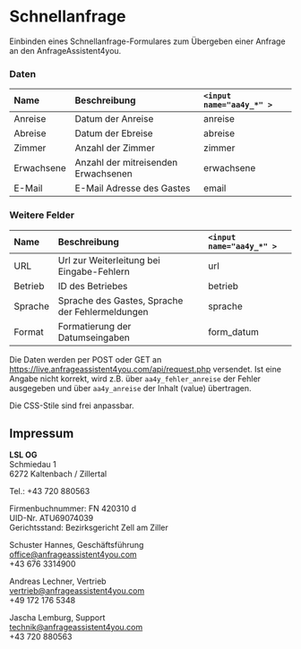# Schnellanfrage
Einbinden eines Schnellanfrage-Formulares zum Übergeben einer Anfrage an den AnfrageAssistent4you.

### Daten

| Name | Beschreibung | `<input name="aa4y_*" >` |
|:-----|:-------------|:--------|
|Anreise| Datum der Anreise | anreise |
|Abreise| Datum der Ebreise |  abreise |
|Zimmer| Anzahl der Zimmer |  zimmer |
|Erwachsene| Anzahl der mitreisenden Erwachsenen |  erwachsene |
|E-Mail| E-Mail Adresse des Gastes | email|

### Weitere Felder

| Name | Beschreibung | `<input name="aa4y_*" >` |
|:-----|:-------------|:--------|
|URL| Url zur Weiterleitung bei Eingabe-Fehlern | url |
|Betrieb| ID des Betriebes |  betrieb |
|Sprache| Sprache des Gastes, Sprache der Fehlermeldungen |  sprache |
|Format| Formatierung der Datumseingaben |  form_datum |

Die Daten werden per POST oder GET an https://live.anfrageassistent4you.com/api/request.php versendet. 
Ist eine Angabe nicht korrekt, wird z.B. über `aa4y_fehler_anreise` der Fehler ausgegeben und über `aa4y_anreise` der Inhalt (value) übertragen.

Die CSS-Stile sind frei anpassbar.

## Impressum

**LSL OG**<br>
Schmiedau 1<br>
6272 Kaltenbach / Zillertal<br>

Tel.: +43 720 880563<br>

Firmenbuchnummer: FN 420310 d<br>
UID-Nr. ATU69074039<br>
Gerichtsstand: Bezirksgericht Zell am Ziller<br>

Schuster Hannes, Geschäftsführung<br>
office@anfrageassistent4you.com<br>
+43 676 3314900<br>

Andreas Lechner, Vertrieb<br>
vertrieb@anfrageassistent4you.com <br>
+49 172 176 5348<br>

Jascha Lemburg, Support<br>
technik@anfrageassistent4you.com<br>
+43 720 880563
